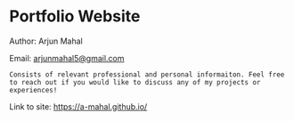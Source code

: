 # Portfolio Website

Author: Arjun Mahal 

Email: arjunmahal5@gmail.com
```
Consists of relevant professional and personal informaiton. Feel free to reach out if you would like to discuss any of my projects or experiences!
```
Link to site: https://a-mahal.github.io/


